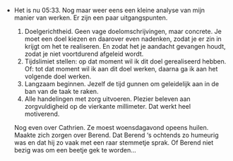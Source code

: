 - Het is nu 05:33. Nog maar weer eens een kleine analyse van mijn manier van werken. Er zijn een paar uitgangspunten.
  
  1. Doelgerichtheid. Geen vage doelomschrijvingen, maar concrete. Je moet een doel kiezen en daarover even nadenken, zodat je er zin in krijgt om het te realiseren. En zodat het je aandacht gevangen houdt, zodat je niet voortdurend afgeleid wordt.
  2. Tijdslimiet stellen: op dat moment wil ik dit doel gerealiseerd hebben. Of: tot dat moment wil ik aan dit doel werken, daarna ga ik aan het volgende doel werken.
  3. Langzaam beginnen. Jezelf de tijd gunnen om geleidelijk aan in de ban van de taak te raken. 
  4. Alle handelingen met zorg uitvoeren. Plezier beleven aan zorgvuldigheid op de vierkante millimeter. Dat werkt heel motiverend. 
  
  Nog even over Cathrien. Ze moest woensdagavond opeens huilen. Maakte zich zorgen over Berend. Dat Berend ‘s ochtends zo humeurig was en dat hij zo vaak met een raar stemmetje sprak. Of Berend niet bezig was om een beetje gek te worden...